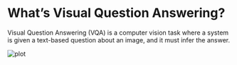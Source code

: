 # **What’s Visual Question Answering?**

Visual Question Answering (VQA) is a computer vision task where 
a system is given a text-based question about an image, 
and it must infer the answer.

![plot](https://github.com/cliziam/VQA_project_Demo/imgs/DemoWebcam.png)
